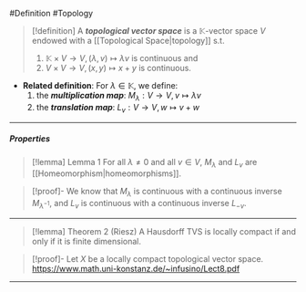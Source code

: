 #Definition #Topology 

> [!definition]
> A ***topological vector space*** is a $\mathbb{K}$-vector space $V$ endowed with a [[Topological Space|topology]] s.t. 
> 1. $\mathbb{K}\times V\to V,(\lambda,v)\mapsto\lambda v$ is continuous and
> 2. $V\times V\to V,(x,y)\mapsto x+y$ is continuous.
> 
- **Related definition**: For $\lambda\in \mathbb{K}$, we define:
  1. the ***multiplication map***: $M_{\lambda}:V\to V,v\mapsto \lambda v$
  2. the ***translation map***: $L_{v}:V\to V,w\mapsto v+w$
---
##### Properties
> [!lemma] Lemma 1
> For all $\lambda\neq 0$ and all $v\in V$, $M_{\lambda}$ and $L_{v}$ are [[Homeomorphism|homeomorphisms]]. 

> [!proof]-
> We know that $M_{\lambda}$ is continuous with a continuous inverse $M_{\lambda ^{-1}}$, and $L_{v}$ is continuous with a continuous inverse $L_{-v}$.
---
> [!lemma] Theorem 2 (Riesz)
> A Hausdorff TVS is locally compact if and only if it is finite dimensional.

> [!proof]-
> Let $X$ be a locally compact topological vector space. 
> https://www.math.uni-konstanz.de/~infusino/Lect8.pdf
---
